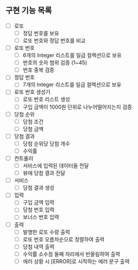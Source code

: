 ## 구현 기능 목록

- [ ] 로또
  - [ ] 정답 번호를 보유
  - [ ] 로또 번호와 정답 번호를 비교

- [ ] 로또 번호
  - [ ] 6개의 Integer 리스트를 일급 컬렉션으로 보유
  - [ ] 번호의 숫자 범위 검증 (1~45)
  - [ ] 번호 중복 검증
     
- [ ] 정답 번호
  - [ ] 7개의 Integer 리스트를 일급 컬렉션으로 보유
     
- [ ] 로또 번호 생성기
  - [ ] 로또 번호 리스트 생성
  - [ ] 구입 금액이 1000원 단위로 나누어떨어지는지 검증

- [ ] 당첨 순위
  - [ ] 당첨 조건
  - [ ] 당첨 금액

- [ ] 당첨 결과
  - [ ] 당첨 순위당 당첨 개수
  - [ ] 수익률
     
- [ ] 컨트롤러
  - [ ] 서비스에 입력된 데이터들 전달
  - [ ] 뷰에 당첨 결과 전달

- [ ] 서비스
  - [ ] 당첨 결과 생성

- [ ] 입력
  - [ ] 구입 금액 입력
  - [ ] 당첨 번호 입력
  - [ ] 보너스 번호 입력
     
- [ ] 출력
  - [ ] 발행한 로또 수량 출력
  - [ ] 로또 번호 오름차순으로 정렬하여 출력
  - [ ] 당첨 내역 출력
  - [ ] 수익률 소수점 둘째 자리에서 반올림하여 출력
  - [ ] 에러 상황 시 [ERROR]로 시작하는 에러 문구 출력

